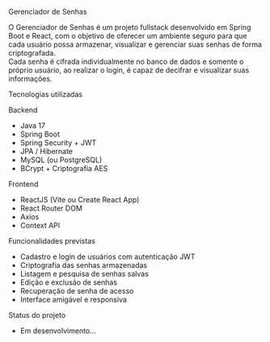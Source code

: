  Gerenciador de Senhas

O Gerenciador de Senhas é um projeto fullstack desenvolvido em Spring Boot e React, com o objetivo de oferecer um ambiente seguro para que cada usuário possa armazenar, visualizar e gerenciar suas senhas de forma criptografada.  
Cada senha é cifrada individualmente no banco de dados e somente o próprio usuário, ao realizar o login, é capaz de decifrar e visualizar suas informações.

Tecnologias utilizadas

 Backend
- Java 17
- Spring Boot
- Spring Security + JWT
- JPA / Hibernate
- MySQL (ou PostgreSQL)
- BCrypt + Criptografia AES

 Frontend
- ReactJS (Vite ou Create React App)
- React Router DOM
- Axios
- Context API


 Funcionalidades previstas

- Cadastro e login de usuários com autenticação JWT  
- Criptografia das senhas armazenadas  
- Listagem e pesquisa de senhas salvas  
- Edição e exclusão de senhas  
- Recuperação de senha de acesso  
- Interface amigável e responsiva

 Status do projeto
 - Em desenvolvimento...



